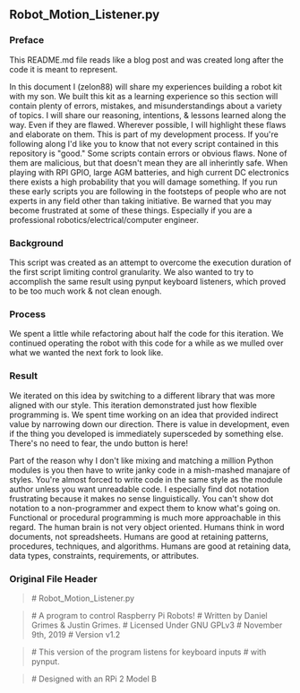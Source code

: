 ## Robot_Motion_Listener.py

### Preface
This README.md file reads like a blog post and was created long after the code it is
meant to represent.

In this document I (zelon88) will share my experiences building a robot kit with my 
son. We built this kit as a learning experience so this section will contain plenty 
of errors, mistakes, and misunderstandings about a variety of topics. I will share 
our reasoning, intentions, & lessons learned along the way. Even if they are flawed.
Wherever possible, I will highlight these flaws and elaborate on them. This is part of 
my development process. If you're following along I'd like you to know that not every
script contained in this repository is "good." Some scripts contain errors or obvious
flaws. None of them are malicious, but that doesn't mean they are all inherintly safe.
When playing with RPI GPIO, large AGM batteries, and high current DC electronics there
exists a high probability that you will damage something. If you run these early scripts
you are following in the footsteps of people who are not experts in any field other than
taking initiative. Be warned that you may become frustrated at some of these things.
Especially if you are a professional robotics/electrical/computer engineer.

### Background
This script was created as an attempt to overcome the execution duration of the first
script limiting control granularity. We also wanted to try to accomplish the same result
using pynput keyboard listeners, which proved to be too much work & not clean enough.

### Process
We spent a little while refactoring about half the code for this iteration. We continued
operating the robot with this code for a while as we mulled over what we wanted the next 
fork to look like.

### Result
We iterated on this idea by switching to a different library that was more aligned
with our style. This iteration demonstrated just how flexible programming is. 
We spent time working on an idea that provided indirect value by narrowing down our direction. 
There is value in development, even if the thing you developed is immediately supersceded by 
something else. There's no need to fear, the undo button is here!

Part of the reason why I don't like mixing and matching a million Python modules is you 
then have to write janky code in a mish-mashed manajare of styles. You're almost forced to 
write code in the same style as the module author unless you want unreadable code. I 
especially find dot notation frustrating because it makes no sense linguistically. 
You can't show dot notation to a non-programmer and expect them to know what's going on.
Functional or procedural programming is much more approachable in this regard.
The human brain is not very object oriented. Humans think in word documents, not spreadsheets.
Humans are good at retaining patterns, procedures, techniques, and algorithms. 
Humans are good at retaining data, data types, constraints, requirements, or attributes. 

### Original File Header
> \# Robot_Motion_Listener.py

> \# A program to control Raspberry Pi Robots! 
> \# Written by Daniel Grimes & Justin Grimes.
> \# Licensed Under GNU GPLv3
> \# November 9th, 2019
> \# Version v1.2

> \# This version of the program listens for keyboard inputs
> \# with pynput.

> \# Designed with an RPi 2 Model B